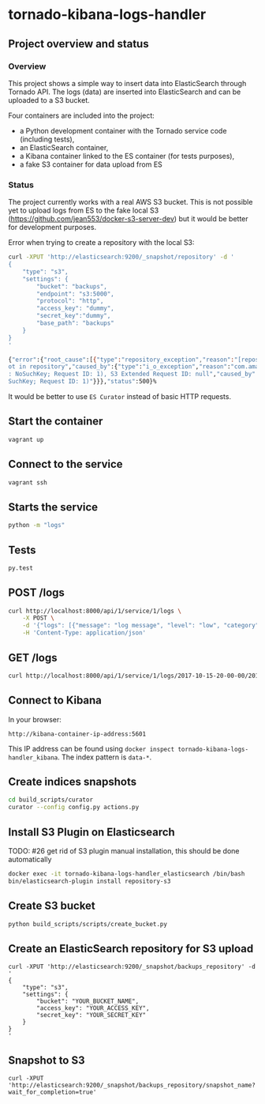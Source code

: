 # tornado-kibana-logs-handler

## Project overview and status

### Overview

This project shows a simple way to insert data into ElasticSearch through Tornado API.
The logs (data) are inserted into ElasticSearch and can be uploaded to a S3 bucket.

Four containers are included into the project:
* a Python development container with the Tornado service code (including tests),
* an ElasticSearch container,
* a Kibana container linked to the ES container (for tests purposes),
* a fake S3 container for data upload from ES

### Status

The project currently works with a real AWS S3 bucket.
This is not possible yet to upload logs from ES to the fake local S3 (https://github.com/jean553/docker-s3-server-dev)
but it would be better for development purposes.

Error when trying to create a repository with the local S3:

```bash
curl -XPUT 'http://elasticsearch:9200/_snapshot/repository' -d '
{
    "type": "s3",
    "settings": {
        "bucket": "backups",
        "endpoint": "s3:5000",
        "protocol": "http",
        "access_key": "dummy",
        "secret_key":"dummy",
        "base_path": "backups"
    }
}
'

{"error":{"root_cause":[{"type":"repository_exception","reason":"[repository] failed to update snapshot in repository"}],"type":"repository_exception","reason":"[repository] failed to update snapsh
ot in repository","caused_by":{"type":"i_o_exception","reason":"com.amazonaws.services.s3.model.AmazonS3Exception: The specified key does not exist (Service: Amazon S3; Status Code: 404; Error Code
: NoSuchKey; Request ID: 1), S3 Extended Request ID: null","caused_by":{"type":"amazon_s3_exception","reason":"The specified key does not exist (Service: Amazon S3; Status Code: 404; Error Code: No
SuchKey; Request ID: 1)"}}},"status":500}%
```

It would be better to use `ES Curator` instead of basic HTTP requests.

## Start the container

```bash
vagrant up
```

## Connect to the service

```bash
vagrant ssh
```

## Starts the service

```bash
python -m "logs"
```

## Tests

```bash
py.test
```

## POST /logs

```bash
curl http://localhost:8000/api/1/service/1/logs \
    -X POST \
    -d '{"logs": [{"message": "log message", "level": "low", "category": "my category", "date": "1502304972"}]}' \
    -H 'Content-Type: application/json'
```

## GET /logs

```bash
curl http://localhost:8000/api/1/service/1/logs/2017-10-15-20-00-00/2017-10-16-15-00-00
```

## Connect to Kibana

In your browser:

```
http://kibana-container-ip-address:5601
```

This IP address can be found using `docker inspect tornado-kibana-logs-handler_kibana`.
The index pattern is `data-*`.

## Create indices snapshots

```bash
cd build_scripts/curator
curator --config config.py actions.py
```

## Install S3 Plugin on Elasticsearch

TODO: #26 get rid of S3 plugin manual installation, this should be done automatically

```bash
docker exec -it tornado-kibana-logs-handler_elasticsearch /bin/bash
bin/elasticsearch-plugin install repository-s3
```

## Create S3 bucket

```bash
python build_scripts/scripts/create_bucket.py
```

## Create an ElasticSearch repository for S3 upload

```
curl -XPUT 'http://elasticsearch:9200/_snapshot/backups_repository' -d '
{
    "type": "s3",
    "settings": {
        "bucket": "YOUR_BUCKET_NAME",
        "access_key": "YOUR_ACCESS_KEY",
        "secret_key": "YOUR_SECRET_KEY"
    }
}
'
```

## Snapshot to S3

```
curl -XPUT 'http://elasticsearch:9200/_snapshot/backups_repository/snapshot_name?wait_for_completion=true'
```
